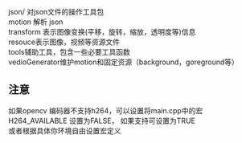 json/ 对json文件的操作工具包  
motion 解析 json  
transform 表示图像变换(平移，旋转，缩放，透明度等)信息  
resouce表示图像，视频等资源文件  
tools辅助工具，包含一些必要工具函数  
vedioGenerator维护motion和固定资源（background，goreground等）   
## 注意
如果opencv 编码器不支持h264，可以设置将main.cpp中的宏 H264_AVAILABLE 设置为FALSE， 如果支持可设置为TRUE  
或者根据具体你环境自由设置宏定义
